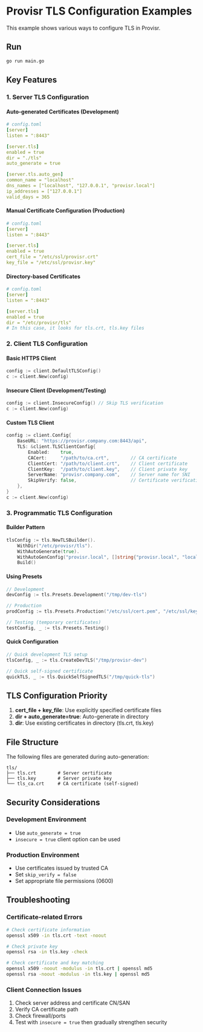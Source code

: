# Provisr TLS Configuration Examples

This example shows various ways to configure TLS in Provisr.

## Run

```bash
go run main.go
```

## Key Features

### 1. Server TLS Configuration

#### Auto-generated Certificates (Development)
```yaml
# config.toml
[server]
listen = ":8443"

[server.tls]
enabled = true
dir = "./tls"
auto_generate = true

[server.tls.auto_gen]
common_name = "localhost"
dns_names = ["localhost", "127.0.0.1", "provisr.local"]
ip_addresses = ["127.0.0.1"]
valid_days = 365
```

#### Manual Certificate Configuration (Production)
```yaml
# config.toml
[server]
listen = ":8443"

[server.tls]
enabled = true
cert_file = "/etc/ssl/provisr.crt"
key_file = "/etc/ssl/provisr.key"
```

#### Directory-based Certificates
```yaml
# config.toml
[server]
listen = ":8443"

[server.tls]
enabled = true
dir = "/etc/provisr/tls"
# In this case, it looks for tls.crt, tls.key files
```

### 2. Client TLS Configuration

#### Basic HTTPS Client
```go
config := client.DefaultTLSConfig()
c := client.New(config)
```

#### Insecure Client (Development/Testing)
```go
config := client.InsecureConfig() // Skip TLS verification
c := client.New(config)
```

#### Custom TLS Client
```go
config := client.Config{
    BaseURL: "https://provisr.company.com:8443/api",
    TLS: &client.TLSClientConfig{
        Enabled:    true,
        CACert:     "/path/to/ca.crt",        // CA certificate
        ClientCert: "/path/to/client.crt",    // Client certificate
        ClientKey:  "/path/to/client.key",    // Client private key
        ServerName: "provisr.company.com",    // Server name for SNI
        SkipVerify: false,                    // Certificate verification
    },
}
c := client.New(config)
```

### 3. Programmatic TLS Configuration

#### Builder Pattern
```go
tlsConfig := tls.NewTLSBuilder().
    WithDir("/etc/provisr/tls").
    WithAutoGenerate(true).
    WithAutoGenConfig("provisr.local", []string{"provisr.local", "localhost"}, 365).
    Build()
```

#### Using Presets
```go
// Development
devConfig := tls.Presets.Development("/tmp/dev-tls")

// Production
prodConfig := tls.Presets.Production("/etc/ssl/cert.pem", "/etc/ssl/key.pem")

// Testing (temporary certificates)
testConfig, _ := tls.Presets.Testing()
```

#### Quick Configuration
```go
// Quick development TLS setup
tlsConfig, _ := tls.CreateDevTLS("/tmp/provisr-dev")

// Quick self-signed certificate
quickTLS, _ := tls.QuickSelfSignedTLS("/tmp/quick-tls")
```

## TLS Configuration Priority

1. **cert_file + key_file**: Use explicitly specified certificate files
2. **dir + auto_generate=true**: Auto-generate in directory
3. **dir**: Use existing certificates in directory (tls.crt, tls.key)

## File Structure

The following files are generated during auto-generation:

```
tls/
├── tls.crt        # Server certificate
├── tls.key        # Server private key
└── tls_ca.crt     # CA certificate (self-signed)
```

## Security Considerations

### Development Environment
- Use `auto_generate = true`
- `insecure = true` client option can be used

### Production Environment
- Use certificates issued by trusted CA
- Set `skip_verify = false`
- Set appropriate file permissions (0600)

## Troubleshooting

### Certificate-related Errors
```bash
# Check certificate information
openssl x509 -in tls.crt -text -noout

# Check private key
openssl rsa -in tls.key -check

# Check certificate and key matching
openssl x509 -noout -modulus -in tls.crt | openssl md5
openssl rsa -noout -modulus -in tls.key | openssl md5
```

### Client Connection Issues
1. Check server address and certificate CN/SAN
2. Verify CA certificate path
3. Check firewall/ports
4. Test with `insecure = true` then gradually strengthen security